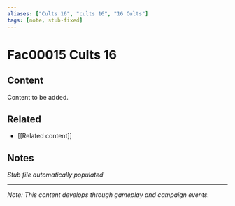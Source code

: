 ```yaml
---
aliases: ["Cults 16", "cults 16", "16 Cults"]
tags: [note, stub-fixed]
---
```


# Fac00015 Cults 16

## Content
Content to be added.

## Related
- [[Related content]]

## Notes
*Stub file automatically populated*

---
*Note: This content develops through gameplay and campaign events.*